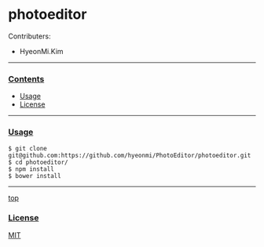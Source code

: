 # photoeditor

Contributers:

- HyeonMi.Kim

---
### [Contents](id:contents)
- [Usage](#usage)
- [License](#license)

---
### [Usage](id:usage)

```
$ git clone git@github.com:https://github.com/hyeonmi/PhotoEditor/photoeditor.git
$ cd photoeditor/
$ npm install
$ bower install
```


---
[top](#contents)
### [License](id:license)

[MIT](http://opensource.org/licenses/MIT)
